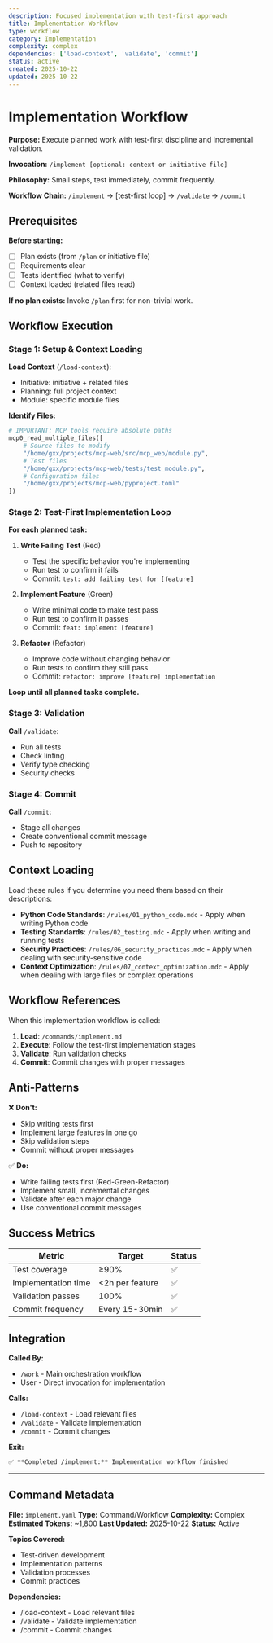 ```yaml
---
description: Focused implementation with test-first approach
title: Implementation Workflow
type: workflow
category: Implementation
complexity: complex
dependencies: ['load-context', 'validate', 'commit']
status: active
created: 2025-10-22
updated: 2025-10-22
---
```


# Implementation Workflow

**Purpose:** Execute planned work with test-first discipline and incremental validation.

**Invocation:** `/implement [optional: context or initiative file]`

**Philosophy:** Small steps, test immediately, commit frequently.

**Workflow Chain:** `/implement` → [test-first loop] → `/validate` → `/commit`

## Prerequisites

**Before starting:**

- [ ] Plan exists (from `/plan` or initiative file)
- [ ] Requirements clear
- [ ] Tests identified (what to verify)
- [ ] Context loaded (related files read)

**If no plan exists:** Invoke `/plan` first for non-trivial work.

## Workflow Execution

### Stage 1: Setup & Context Loading

**Load Context** (`/load-context`):

- Initiative: initiative + related files
- Planning: full project context
- Module: specific module files

**Identify Files:**

```python
# IMPORTANT: MCP tools require absolute paths
mcp0_read_multiple_files([
    # Source files to modify
    "/home/gxx/projects/mcp-web/src/mcp_web/module.py",
    # Test files
    "/home/gxx/projects/mcp-web/tests/test_module.py",
    # Configuration files
    "/home/gxx/projects/mcp-web/pyproject.toml"
])
```

### Stage 2: Test-First Implementation Loop

**For each planned task:**

1. **Write Failing Test** (Red)
   - Test the specific behavior you're implementing
   - Run test to confirm it fails
   - Commit: `test: add failing test for [feature]`

2. **Implement Feature** (Green)
   - Write minimal code to make test pass
   - Run test to confirm it passes
   - Commit: `feat: implement [feature]`

3. **Refactor** (Refactor)
   - Improve code without changing behavior
   - Run tests to confirm they still pass
   - Commit: `refactor: improve [feature] implementation`

**Loop until all planned tasks complete.**

### Stage 3: Validation

**Call** `/validate`:

- Run all tests
- Check linting
- Verify type checking
- Security checks

### Stage 4: Commit

**Call** `/commit`:

- Stage all changes
- Create conventional commit message
- Push to repository

## Context Loading

Load these rules if you determine you need them based on their descriptions:

- **Python Code Standards**: `/rules/01_python_code.mdc` - Apply when writing Python code
- **Testing Standards**: `/rules/02_testing.mdc` - Apply when writing and running tests
- **Security Practices**: `/rules/06_security_practices.mdc` - Apply when dealing with security-sensitive code
- **Context Optimization**: `/rules/07_context_optimization.mdc` - Apply when dealing with large files or complex operations

## Workflow References

When this implementation workflow is called:

1. **Load**: `/commands/implement.md`
2. **Execute**: Follow the test-first implementation stages
3. **Validate**: Run validation checks
4. **Commit**: Commit changes with proper messages

## Anti-Patterns

❌ **Don't:**

- Skip writing tests first
- Implement large features in one go
- Skip validation steps
- Commit without proper messages

✅ **Do:**

- Write failing tests first (Red-Green-Refactor)
- Implement small, incremental changes
- Validate after each major change
- Use conventional commit messages

## Success Metrics

| Metric | Target | Status |
|--------|--------|--------|
| Test coverage | ≥90% | ✅ |
| Implementation time | <2h per feature | ✅ |
| Validation passes | 100% | ✅ |
| Commit frequency | Every 15-30min | ✅ |

## Integration

**Called By:**

- `/work` - Main orchestration workflow
- User - Direct invocation for implementation

**Calls:**

- `/load-context` - Load relevant files
- `/validate` - Validate implementation
- `/commit` - Commit changes

**Exit:**

```markdown
✅ **Completed /implement:** Implementation workflow finished
```

---

## Command Metadata

**File:** `implement.yaml`
**Type:** Command/Workflow
**Complexity:** Complex
**Estimated Tokens:** ~1,800
**Last Updated:** 2025-10-22
**Status:** Active

**Topics Covered:**

- Test-driven development
- Implementation patterns
- Validation processes
- Commit practices

**Dependencies:**

- /load-context - Load relevant files
- /validate - Validate implementation
- /commit - Commit changes
